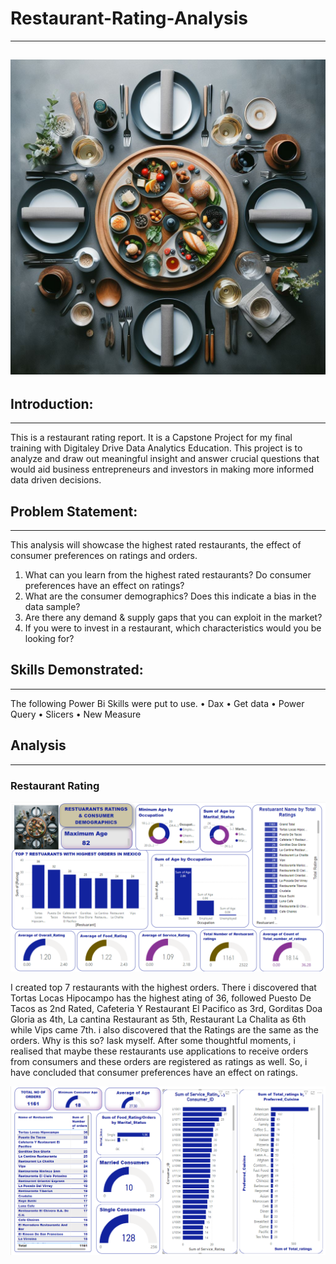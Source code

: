 # Restaurant-Rating-Analysis
---
![](IntroforRestuarantRating.jpeg)
---
## Introduction:
---
This is a restaurant rating report. It is a Capstone Project for my final training with Digitaley Drive Data Analytics Education. This project is to analyze and draw out meaningful insight and answer crucial questions that would aid business entrepreneurs and investors in making more informed data driven decisions.

## Problem Statement:
---
This analysis will showcase the highest rated restaurants, the effect of consumer preferences on ratings and orders.
1.	What can you learn from the highest rated restaurants? Do consumer preferences have an effect on ratings?
2.	What are the consumer demographics? Does this indicate a bias in the data sample?
3.	Are there any demand & supply gaps that you can exploit in the market?
4.	If you were to invest in a restaurant, which characteristics would you be looking for?

## Skills Demonstrated:
---
The following Power Bi Skills were put to use.
•	Dax
•	Get data
•	Power Query
•	Slicers
•	New Measure

## Analysis
---
### Restaurant Rating
![](Restuarantratings.png)

I created top 7 restaurants with the highest orders. There i discovered that Tortas Locas Hipocampo has the highest ating of 36, followed Puesto De Tacos as 2nd Rated, Cafeteria Y Restaurant El Pacifico as 3rd, Gorditas Doa Gloria as 4th, La cantina Restaurant as 5th, Restaurant La Chalita as 6th while Vips came 7th. i also discovered that the Ratings are the same as the orders. Why is this so? Iask myself. After some thoughtful moments, i realised that maybe these restaurants use applications to receive orders from consumers and these orders are registered as ratings as well. So, i have concluded that consumer preferences have an effect on ratings.


![](Consumerdemographics.png)







